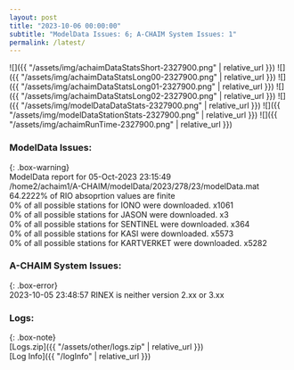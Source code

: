 ```yaml
---
layout: post
title: "2023-10-06 00:00:00"
subtitle: "ModelData Issues: 6; A-CHAIM System Issues: 1"
permalink: /latest/
---
```


![]({{ "/assets/img/achaimDataStatsShort-2327900.png" | relative_url }})
![]({{ "/assets/img/achaimDataStatsLong00-2327900.png" | relative_url }})
![]({{ "/assets/img/achaimDataStatsLong01-2327900.png" | relative_url }})
![]({{ "/assets/img/achaimDataStatsLong02-2327900.png" | relative_url }})
![]({{ "/assets/img/modelDataDataStats-2327900.png" | relative_url }})
![]({{ "/assets/img/modelDataStationStats-2327900.png" | relative_url }})
![]({{ "/assets/img/achaimRunTime-2327900.png" | relative_url }})


### ModelData Issues:  
  
{: .box-warning}  
 ModelData report for 05-Oct-2023 23:15:49   
 /home2/achaim1/A-CHAIM/modelData/2023/278/23/modelData.mat   
 64.2222% of RIO absoprtion values are finite   
 0% of all possible stations for IONO were downloaded. x1061   
 0% of all possible stations for JASON were downloaded. x3   
 0% of all possible stations for SENTINEL were downloaded. x364   
 0% of all possible stations for KASI were downloaded. x5573   
 0% of all possible stations for KARTVERKET were downloaded. x5282   
  
### A-CHAIM System Issues:  
  
{: .box-error}  
2023-10-05 23:48:57 RINEX is neither version 2.xx or 3.xx  

### Logs:  
  
{: .box-note}  
[Logs.zip]({{ "/assets/other/logs.zip" | relative_url }})  
[Log Info]({{ "/logInfo" | relative_url }})  
